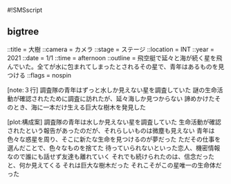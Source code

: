 #!SMSscript

## bigtree

::title = 大樹
::camera = カメラ
::stage = ステージ
::location = INT
::year = 2021
::date = 1/1
::time = afternoon
::outline = 飛空艇で延々と海が続く星を飛んでいた。全てが水に包まれてしまったとされるその星で、青年はあるものを見つける
::flags = nospin

[note:３行]
調査隊の青年はずっと水しか見えない星を調査していた
謎の生命活動が確認されたために調査に訪れたが、延々海しか見つからない
諦めかけたそのとき、海に一本だけ生える巨大な樹木を発見した

[plot:構成案]
調査隊の青年は水しか見えない星を調査していた
生命活動が確認されたという報告があったのだが、それらしいものは微塵も見えない
青年は色々な惑星を周り、そこに新たな生命を見つけるのが夢だった
ただその仕事を選んだことで、色々なものを捨てた
待っていられないといった恋人、機密情報なので誰にも話せず友達も離れていく
それでも続けられたのは、信念だった
と、何か見えてくる
それは巨大な樹木だった
それこそがこの星唯一の生命体だった
